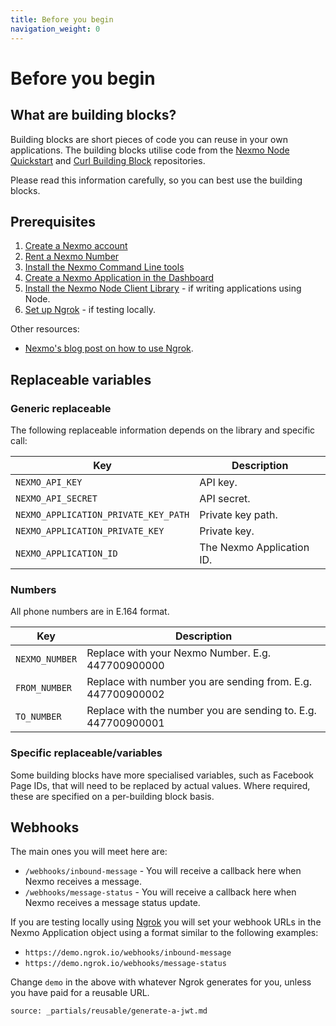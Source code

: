 ```yaml
---
title: Before you begin
navigation_weight: 0
---
```


# Before you begin

## What are building blocks?

Building blocks are short pieces of code you can reuse in your own applications.
The building blocks utilise code from the [Nexmo Node Quickstart](https://github.com/nexmo-community/nexmo-node-quickstart) and [Curl Building Block](https://github.com/Nexmo/curl-building-blocks) repositories.

Please read this information carefully, so you can best use the building blocks.  

## Prerequisites

1. [Create a Nexmo account](/account/guides/management#create-and-configure-a-nexmo-account)
2. [Rent a Nexmo Number](/account/guides/numbers#rent-virtual-numbers)
3. [Install the Nexmo Command Line tools](/tools)
4. [Create a Nexmo Application in the Dashboard](https://dashboard.nexmo.com/messages/create-application)
5. [Install the Nexmo Node Client Library](/messages/concepts/client-library) - if writing applications using Node.
6. [Set up Ngrok](https://ngrok.com) - if testing locally.

Other resources:

- [Nexmo's blog post on how to use Ngrok](https://www.nexmo.com/blog/2017/07/04/local-development-nexmo-ngrok-tunnel-dr/).

## Replaceable variables

### Generic replaceable

The following replaceable information depends on the library and specific call:

Key | Description
-- | --
`NEXMO_API_KEY` | API key.
`NEXMO_API_SECRET` | API secret.
`NEXMO_APPLICATION_PRIVATE_KEY_PATH` |  Private key path.
`NEXMO_APPLICATION_PRIVATE_KEY` | Private key.
`NEXMO_APPLICATION_ID` | The Nexmo Application ID.

### Numbers

All phone numbers are in E.164 format.

Key | Description
-- | --
`NEXMO_NUMBER` | Replace with your Nexmo Number. E.g. 447700900000
`FROM_NUMBER` | Replace with number you are sending from. E.g. 447700900002
`TO_NUMBER` | Replace with the number you are sending to. E.g. 447700900001

### Specific replaceable/variables

Some building blocks have more specialised variables, such as Facebook Page IDs, that will need to be replaced by actual values. Where required, these are specified on a per-building block basis.

## Webhooks

The main ones you will meet here are:

* `/webhooks/inbound-message` - You will receive a callback here when Nexmo receives a message.
* `/webhooks/message-status` - You will receive a callback here when Nexmo receives a message status update.

If you are testing locally using [Ngrok](https://ngrok.com) you will set your webhook URLs in the Nexmo Application object using a format similar to the following examples:

* `https://demo.ngrok.io/webhooks/inbound-message`
* `https://demo.ngrok.io/webhooks/message-status`

Change `demo` in the above with whatever Ngrok generates for you, unless you have paid for a reusable URL.

```partial
source: _partials/reusable/generate-a-jwt.md
```
